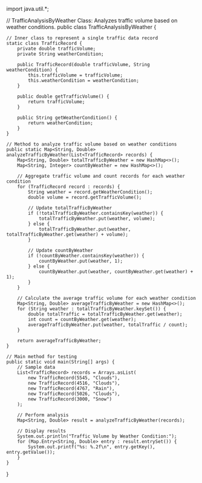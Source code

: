 import java.util.*;

// TrafficAnalysisByWeather Class: Analyzes traffic volume based on weather conditions.
public class TrafficAnalysisByWeather {

    // Inner class to represent a single traffic data record
    static class TrafficRecord {
        private double trafficVolume;
        private String weatherCondition;

        public TrafficRecord(double trafficVolume, String weatherCondition) {
            this.trafficVolume = trafficVolume;
            this.weatherCondition = weatherCondition;
        }

        public double getTrafficVolume() {
            return trafficVolume;
        }

        public String getWeatherCondition() {
            return weatherCondition;
        }
    }

    // Method to analyze traffic volume based on weather conditions
    public static Map<String, Double> analyzeTrafficByWeather(List<TrafficRecord> records) {
        Map<String, Double> totalTrafficByWeather = new HashMap<>();
        Map<String, Integer> countByWeather = new HashMap<>();

        // Aggregate traffic volume and count records for each weather condition
        for (TrafficRecord record : records) {
            String weather = record.getWeatherCondition();
            double volume = record.getTrafficVolume();

            // Update totalTrafficByWeather
            if (!totalTrafficByWeather.containsKey(weather)) {
                totalTrafficByWeather.put(weather, volume);
            } else {
                totalTrafficByWeather.put(weather, totalTrafficByWeather.get(weather) + volume);
            }

            // Update countByWeather
            if (!countByWeather.containsKey(weather)) {
                countByWeather.put(weather, 1);
            } else {
                countByWeather.put(weather, countByWeather.get(weather) + 1);
            }
        }

        // Calculate the average traffic volume for each weather condition
        Map<String, Double> averageTrafficByWeather = new HashMap<>();
        for (String weather : totalTrafficByWeather.keySet()) {
            double totalTraffic = totalTrafficByWeather.get(weather);
            int count = countByWeather.get(weather);
            averageTrafficByWeather.put(weather, totalTraffic / count);
        }

        return averageTrafficByWeather;
    }

    // Main method for testing
    public static void main(String[] args) {
        // Sample data
        List<TrafficRecord> records = Arrays.asList(
            new TrafficRecord(5545, "Clouds"),
            new TrafficRecord(4516, "Clouds"),
            new TrafficRecord(4767, "Rain"),
            new TrafficRecord(5026, "Clouds"),
            new TrafficRecord(3000, "Snow")
        );

        // Perform analysis
        Map<String, Double> result = analyzeTrafficByWeather(records);

        // Display results
        System.out.println("Traffic Volume by Weather Condition:");
        for (Map.Entry<String, Double> entry : result.entrySet()) {
            System.out.printf("%s: %.2f\n", entry.getKey(), entry.getValue());
        }
    }
}
